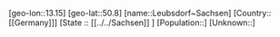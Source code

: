 ﻿---
location: [50.8,13.15]
type: City
tags:
- geo/City


SpocWebEntityId: 31963
isDeleted: false
confidential: public

---
[geo-lon::13.15]
[geo-lat::50.8]
[name::Leubsdorf~Sachsen]
[Country::[[Germany]]]
[State :: [[../../Sachsen]] ]
[Population::]
[Unknown::]

